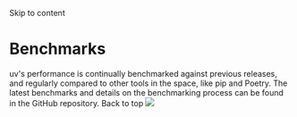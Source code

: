 Skip to content 
# Benchmarks
uv's performance is continually benchmarked against previous releases, and regularly compared to other tools in the space, like pip and Poetry.
The latest benchmarks and details on the benchmarking process can be found in the GitHub repository.
Back to top 
![](https://cdn.usefathom.com/?h=https%3A%2F%2Fdocs.astral.sh&p=%2Fuv%2Freference%2Fbenchmarks%2F&r=&sid=ESKBRHGN&qs=%7B%7D&cid=26699368)
